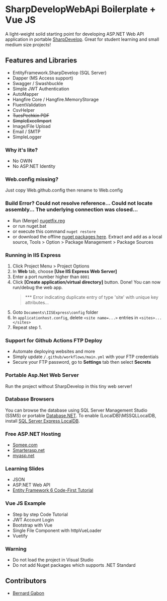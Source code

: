 # SharpDevelopWebApi Boilerplate + Vue JS

A light-weight solid starting point for developing ASP.NET Web API application in portable [SharpDevelop](https://portable.info.pl/sharpdevelop-portable/). Great for student learning and small medium size projects!

## Features and Libraries

- EntityFramework.SharpDevelop (SQL Server)
- Dapper (MS Access support)
- Swagger / Swashbuckle
- Simple JWT Authentication
- AutoMapper
- Hangfire Core / Hangfire.MemoryStorage
- FluentValidation
- CsvHelper
- ~~TuesPechkin PDF~~
- ~~SimpleExcelImport~~
- Image/File Upload
- Email / SMTP
- SimpleLogger

### Why it's lite?

- No OWIN
- No ASP.NET Identity

### Web.config missing?

Just copy Web.github.config then rename to Web.config

### Build Error? Could not resolve reference... Could not locate assembly... The underlying connection was closed...
- Run (Merge) [nugetfix.reg](https://stackoverflow.com/a/53677845/1281209)
- or run nuget.bat
- or execute this command `nuget restore`
- or download the offline [nuget packages here](https://drive.google.com/file/d/1_BPJqxucppNr5WX337RRxpl8jv7YB8Kd/view?usp=sharing). Extract and add as a local source, Tools > Option > Package Management > Package Sources

### Running in IIS Express

1. Click Project Menu > Project Options
2. In **Web** tab, choose **[Use IIS Express Web Server]**
3. Enter a port number higher than `8001`
4. Click **[Create application/virtual directory]** button. Done! You can now run/debug the web app.
   > \*\*\* Error indicating duplicate entry of type 'site' with unique key attributes...
5. Goto `Documents\IISExpress\config` folder
6. In `applicationhost.config`, delete `<site name=...>` entries in `<sites>...</sites>`
7. Repeat step 1.

### Support for Github Actions FTP Deploy

- Automate deploying websites and more
- Simply update `/.github/workflows/main.yml` with your FTP credentials
- Secure your FTP password, go to **Settings** tab then select **Secrets**

### Portable Asp.Net Web Server

Run the project without SharpDevelop in this tiny web server!

### Database Browsers

You can browse the database using SQL Server Management Studio (SSMS) or portable [Database.NET](https://bit.ly/30tqqxU). To enable (LocalDB)\MSSQLLocalDB, install [SQL Server Express LocalDB](https://bit.ly/2Mlijj1).

### Free ASP.NET Hosting

- [Somee.com](https://somee.com/FreeAspNetHosting.aspx)
- [Smarterasp.net](https://www.smarterasp.net/secured_signup?plantype=FREE)
- [myasp.net](https://www.myasp.net/freeaspnethosting)

### Learning Slides

- JSON
- ASP.NET Web API
- [Entity Framework 6 Code-First Tutorial](https://bernardgabon.com/blog/entity-framework-tutorial/)

### Vue JS Example

- Step by step Code Tutorial
- JWT Account Login
- Bootstrap with Vue
- Single File Component with httpVueLoader
- Vuetify

### Warning

- Do not load the project in Visual Studio
- Do not add Nuget packages which supports .NET Standard

## Contributors

- [Bernard Gabon](https://bernardgabon.com)
